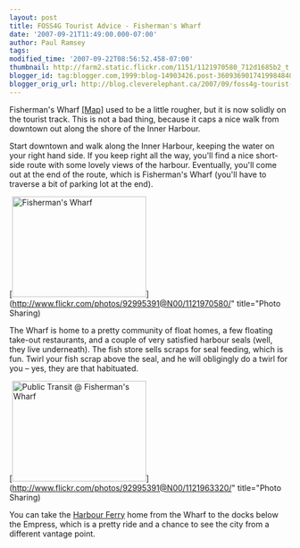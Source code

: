 ```yaml
---
layout: post
title: FOSS4G Tourist Advice - Fisherman's Wharf
date: '2007-09-21T11:49:00.000-07:00'
author: Paul Ramsey
tags: 
modified_time: '2007-09-22T08:56:52.458-07:00'
thumbnail: http://farm2.static.flickr.com/1151/1121970580_712d1685b2_t.jpg
blogger_id: tag:blogger.com,1999:blog-14903426.post-3609369017419984840
blogger_orig_url: http://blog.cleverelephant.ca/2007/09/foss4g-tourist-advice-fishermans-wharf.html
---
```


Fisherman's Wharf [[Map]](http://maps.google.com/maps?q=300+St+Lawrence+St,+Victoria,+BC,+Canada+(Fisherman's+Wharf)) used to be a little rougher, but it is now solidly on the tourist track.  This is not a bad thing, because it caps a nice walk from downtown out along the shore of the Inner Harbour.

Start downtown and walk along the Inner Harbour, keeping the water on your right hand side. If you keep right all the way, you'll find a nice short-side route with some lovely views of the harbour. Eventually, you'll come out at the end of the route, which is Fisherman's Wharf (you'll have to traverse a bit of parking lot at the end).

[<img src="http://farm2.static.flickr.com/1151/1121970580_712d1685b2_m.jpg" width="240" height="180" alt="Fisherman's Wharf" />](http://www.flickr.com/photos/92995391@N00/1121970580/" title="Photo Sharing)

The Wharf is home to a pretty community of float homes, a few floating take-out restaurants, and a couple of very satisfied harbour seals (well, they live underneath).  The fish store sells scraps for seal feeding, which is fun.  Twirl your fish scrap above the seal, and he will obligingly do a twirl for you &ndash; yes, they are that habituated.

[<img src="http://farm2.static.flickr.com/1231/1121963320_a2f4ad1b47_m.jpg" width="240" height="180" alt="Public Transit @ Fisherman's Wharf" />](http://www.flickr.com/photos/92995391@N00/1121963320/" title="Photo Sharing)

You can take the [Harbour Ferry](http://www.victoriaharbourferry.com/) home from the Wharf to the docks below the Empress, which is a pretty ride and a chance to see the city from a different vantage point.
